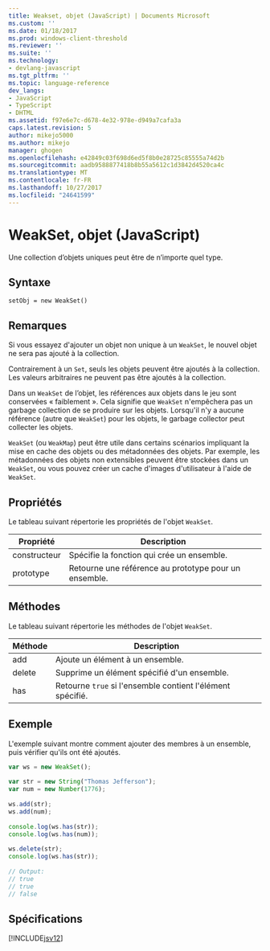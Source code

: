 ```yaml
---
title: Weakset, objet (JavaScript) | Documents Microsoft
ms.custom: ''
ms.date: 01/18/2017
ms.prod: windows-client-threshold
ms.reviewer: ''
ms.suite: ''
ms.technology:
- devlang-javascript
ms.tgt_pltfrm: ''
ms.topic: language-reference
dev_langs:
- JavaScript
- TypeScript
- DHTML
ms.assetid: f97e6e7c-d678-4e32-978e-d949a7cafa3a
caps.latest.revision: 5
author: mikejo5000
ms.author: mikejo
manager: ghogen
ms.openlocfilehash: e42849c03f698d6ed5f8b0e28725c85555a74d2b
ms.sourcegitcommit: aadb9588877418b8b55a5612c1d3842d4520ca4c
ms.translationtype: MT
ms.contentlocale: fr-FR
ms.lasthandoff: 10/27/2017
ms.locfileid: "24641599"
---
```

# <a name="weakset-object-javascript"></a>WeakSet, objet (JavaScript)
Une collection d’objets uniques peut être de n’importe quel type.  
  
## <a name="syntax"></a>Syntaxe  
  
```  
setObj = new WeakSet()  
```  
  
## <a name="remarks"></a>Remarques  
 Si vous essayez d'ajouter un objet non unique à un `WeakSet`, le nouvel objet ne sera pas ajouté à la collection.  
  
 Contrairement à un `Set`, seuls les objets peuvent être ajoutés à la collection. Les valeurs arbitraires ne peuvent pas être ajoutés à la collection.  
  
 Dans un `WeakSet` de l’objet, les références aux objets dans le jeu sont conservées « faiblement ». Cela signifie que `WeakSet` n'empêchera pas un garbage collection de se produire sur les objets. Lorsqu'il n'y a aucune référence (autre que `WeakSet`) pour les objets, le garbage collector peut collecter les objets.  
  
 `WeakSet` (ou `WeakMap`) peut être utile dans certains scénarios impliquant la mise en cache des objets ou des métadonnées des objets. Par exemple, les métadonnées des objets non extensibles peuvent être stockées dans un `WeakSet`, ou vous pouvez créer un cache d'images d'utilisateur à l'aide de `WeakSet`.  
  
## <a name="properties"></a>Propriétés  
 Le tableau suivant répertorie les propriétés de l'objet `WeakSet`.  
  
|Propriété|Description|  
|--------------|-----------------|  
|constructeur|Spécifie la fonction qui crée un ensemble.|  
|prototype|Retourne une référence au prototype pour un ensemble.|  
  
## <a name="methods"></a>Méthodes  
 Le tableau suivant répertorie les méthodes de l'objet `WeakSet`.  
  
|Méthode|Description|  
|------------|-----------------|  
|add|Ajoute un élément à un ensemble.|  
|delete|Supprime un élément spécifié d'un ensemble.|  
|has|Retourne `true` si l'ensemble contient l'élément spécifié.|  
  
## <a name="example"></a>Exemple  
 L'exemple suivant montre comment ajouter des membres à un ensemble, puis vérifier qu'ils ont été ajoutés.  
  
```JavaScript  
var ws = new WeakSet();  
  
var str = new String("Thomas Jefferson");  
var num = new Number(1776);  
  
ws.add(str);  
ws.add(num);  
  
console.log(ws.has(str));  
console.log(ws.has(num));  
  
ws.delete(str);  
console.log(ws.has(str));  
  
// Output:  
// true  
// true  
// false  
```  
  
## <a name="requirements"></a>Spécifications  
 [!INCLUDE[jsv12](../../javascript/reference/includes/jsv12-md.md)]